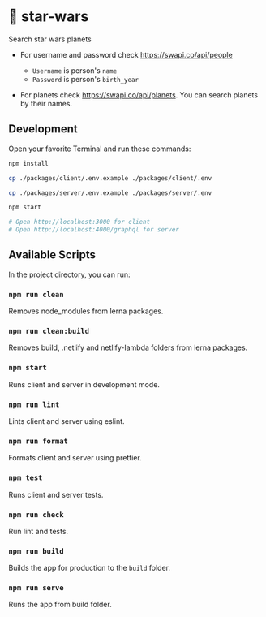 # 🎉 star-wars

Search star wars planets

- For username and password check https://swapi.co/api/people

  - ```Username``` is person's ```name```
  - ```Password``` is person's ```birth_year```

- For planets check https://swapi.co/api/planets. You can search planets by their names.

## Development

Open your favorite Terminal and run these commands:

```bash
npm install

cp ./packages/client/.env.example ./packages/client/.env

cp ./packages/server/.env.example ./packages/server/.env

npm start

# Open http://localhost:3000 for client
# Open http://localhost:4000/graphql for server
```

## Available Scripts

In the project directory, you can run:

### `npm run clean`

Removes node_modules from lerna packages.

### `npm run clean:build`

Removes build, .netlify and netlify-lambda folders from lerna packages.

### `npm start`

Runs client and server in development mode.

### `npm run lint`

Lints client and server using eslint.

### `npm run format`

Formats client and server using prettier.

### `npm test`

Runs client and server tests.

### `npm run check`

Run lint and tests.

### `npm run build`

Builds the app for production to the `build` folder.

### `npm run serve`

Runs the app from build folder.
